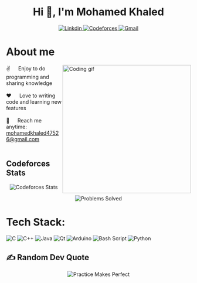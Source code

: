 <h1 align="center">Hi 👋, I'm Mohamed Khaled </h1>

<p align="center">
 
  
 <a href="https://www.linkedin.com/in/mohammedkhaaledd/" target="_blank">
  <img src="https://img.shields.io/badge/LinkedIn-0077B5?style=for-the-badge&logo=linkedin&logoColor=white" alt="Linkdin"/>
 </a>

 <a href="https://codeforces.com/profile/MKhaled11" target="_blank">
  <img src="https://img.shields.io/badge/-Codeforces-FFD700?style=for-the-badge&logo=Codeforces&logoColor=red" alt="Codeforces"/>
</a>


  <a href="mailto:mohamedkhaled47526@gmail.com" target="_blank">
  <img src="https://img.shields.io/badge/Gmail-D14836?style=for-the-badge&logo=gmail&logoColor=white" alt="Gmail"/>
 </a>

</p>

<!-- **About Section -->
 # About me

<p>
 <img align="right" width="350" src="/assets/programmer.gif" alt="Coding gif" />
  
 ✌️ &emsp; Enjoy to do programming and sharing knowledge <br/><br/>
 ❤️ &emsp; Love to writing code and learning new features<br/><br/>
 📧 &emsp; Reach me anytime: mohamedkhaled47526@gmail.com<br/><br/>


</p>




## Codeforces Stats

<p align="center">
  <img src="https://cf.leed.at?id=MKhaled11" alt="Codeforces Stats"/>
</p>

<p align="center">
  <img src="https://img.shields.io/badge/Problems%20Solved-500-yellow?style=for-the-badge" alt="Problems Solved"/>
</p>





# Tech Stack:
![C](https://img.shields.io/badge/c-%2300599C.svg?style=for-the-badge&logo=c&logoColor=white) ![C++](https://img.shields.io/badge/c++-%2300599C.svg?style=for-the-badge&logo=c%2B%2B&logoColor=white) ![Java](https://img.shields.io/badge/java-%23ED8B00.svg?style=for-the-badge&logo=openjdk&logoColor=white) ![Qt](https://img.shields.io/badge/Qt-%23217346.svg?style=for-the-badge&logo=Qt&logoColor=white) ![Arduino](https://img.shields.io/badge/-Arduino-00979D?style=for-the-badge&logo=Arduino&logoColor=white) ![Bash Script](https://img.shields.io/badge/bash_script-%23121011.svg?style=for-the-badge&logo=gnu-bash&logoColor=white) ![Python](https://img.shields.io/badge/python-3670A0?style=for-the-badge&logo=python&logoColor=ffdd54)



## ✍️ Random Dev Quote


<p align="center">
  <img src="https://quotes-github-readme.vercel.app/api?type=horizontal&theme=dark&quote=Practice%20makes%20perfect." alt="Practice Makes Perfect"/>
</p>








